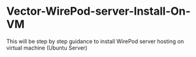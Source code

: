 # Vector-WirePod-server-Install-On-VM
This will be step by step guidance to install WirePod server hosting on virtual machine (Ubuntu Server)

